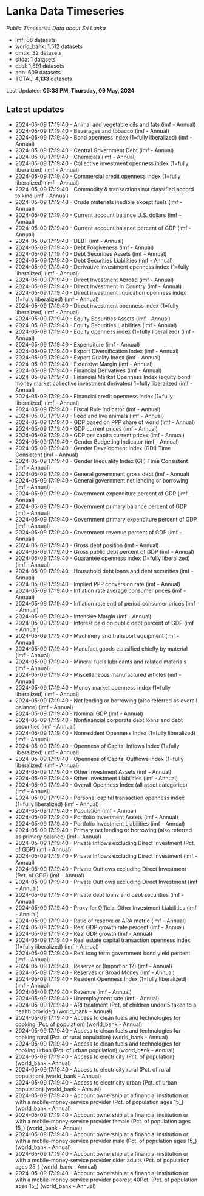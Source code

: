 # Lanka Data Timeseries
*Public Timeseries Data about Sri Lanka*

* imf: 88 datasets
* world_bank: 1,512 datasets
* dmtlk: 32 datasets
* sltda: 1 datasets
* cbsl: 1,891 datasets
* adb: 609 datasets
* TOTAL: **4,133** datasets

Last Updated: **05:38 PM, Thursday, 09 May, 2024**

## Latest updates

* 2024-05-09 17:19:40 - Animal and vegetable oils and fats (imf - Annual)
* 2024-05-09 17:19:40 - Beverages and tobacco (imf - Annual)
* 2024-05-09 17:19:40 - Bond openness index (1=fully liberalized) (imf - Annual)
* 2024-05-09 17:19:40 - Central Government Debt (imf - Annual)
* 2024-05-09 17:19:40 - Chemicals (imf - Annual)
* 2024-05-09 17:19:40 - Collective investment openness index (1=fully liberalized) (imf - Annual)
* 2024-05-09 17:19:40 - Commercial credit openness index (1=fully liberalized) (imf - Annual)
* 2024-05-09 17:19:40 - Commodity & transactions not classified accord to kind (imf - Annual)
* 2024-05-09 17:19:40 - Crude materials inedible except fuels (imf - Annual)
* 2024-05-09 17:19:40 - Current account balance U.S. dollars (imf - Annual)
* 2024-05-09 17:19:40 - Current account balance percent of GDP (imf - Annual)
* 2024-05-09 17:19:40 - DEBT (imf - Annual)
* 2024-05-09 17:19:40 - Debt Forgiveness (imf - Annual)
* 2024-05-09 17:19:40 - Debt Securities Assets (imf - Annual)
* 2024-05-09 17:19:40 - Debt Securities Liabilities (imf - Annual)
* 2024-05-09 17:19:40 - Derivative investment openness index (1=fully liberalized) (imf - Annual)
* 2024-05-09 17:19:40 - Direct Investment Abroad (imf - Annual)
* 2024-05-09 17:19:40 - Direct Investment In Country (imf - Annual)
* 2024-05-09 17:19:40 - Direct investment liquidation openness index (1=fully liberalized) (imf - Annual)
* 2024-05-09 17:19:40 - Direct investment openness index (1=fully liberalized) (imf - Annual)
* 2024-05-09 17:19:40 - Equity Securities Assets (imf - Annual)
* 2024-05-09 17:19:40 - Equity Securities Liabilities (imf - Annual)
* 2024-05-09 17:19:40 - Equity openness index (1=fully liberalized) (imf - Annual)
* 2024-05-09 17:19:40 - Expenditure (imf - Annual)
* 2024-05-09 17:19:40 - Export Diversification Index (imf - Annual)
* 2024-05-09 17:19:40 - Export Quality Index (imf - Annual)
* 2024-05-09 17:19:40 - Extensive Margin (imf - Annual)
* 2024-05-09 17:19:40 - Financial Derivatives (imf - Annual)
* 2024-05-09 17:19:40 - Financial Market Openness Index (equity bond money market collective investment derivates) 1=fully liberalized (imf - Annual)
* 2024-05-09 17:19:40 - Financial credit openness index (1=fully liberalized) (imf - Annual)
* 2024-05-09 17:19:40 - Fiscal Rule Indicator (imf - Annual)
* 2024-05-09 17:19:40 - Food and live animals (imf - Annual)
* 2024-05-09 17:19:40 - GDP based on PPP share of world (imf - Annual)
* 2024-05-09 17:19:40 - GDP current prices (imf - Annual)
* 2024-05-09 17:19:40 - GDP per capita current prices (imf - Annual)
* 2024-05-09 17:19:40 - Gender Budgeting Indicator (imf - Annual)
* 2024-05-09 17:19:40 - Gender Development Index (GDI) Time Consistent (imf - Annual)
* 2024-05-09 17:19:40 - Gender Inequality Index (GII) Time Consistent (imf - Annual)
* 2024-05-09 17:19:40 - General government gross debt (imf - Annual)
* 2024-05-09 17:19:40 - General government net lending or borrowing (imf - Annual)
* 2024-05-09 17:19:40 - Government expenditure percent of GDP (imf - Annual)
* 2024-05-09 17:19:40 - Government primary balance percent of GDP (imf - Annual)
* 2024-05-09 17:19:40 - Government primary expenditure percent of GDP (imf - Annual)
* 2024-05-09 17:19:40 - Government revenue percent of GDP (imf - Annual)
* 2024-05-09 17:19:40 - Gross debt position (imf - Annual)
* 2024-05-09 17:19:40 - Gross public debt percent of GDP (imf - Annual)
* 2024-05-09 17:19:40 - Guarantee openness index (1=fully liberalized) (imf - Annual)
* 2024-05-09 17:19:40 - Household debt loans and debt securities (imf - Annual)
* 2024-05-09 17:19:40 - Implied PPP conversion rate (imf - Annual)
* 2024-05-09 17:19:40 - Inflation rate average consumer prices (imf - Annual)
* 2024-05-09 17:19:40 - Inflation rate end of period consumer prices (imf - Annual)
* 2024-05-09 17:19:40 - Intensive Margin (imf - Annual)
* 2024-05-09 17:19:40 - Interest paid on public debt percent of GDP (imf - Annual)
* 2024-05-09 17:19:40 - Machinery and transport equipment (imf - Annual)
* 2024-05-09 17:19:40 - Manufact goods classified chiefly by material (imf - Annual)
* 2024-05-09 17:19:40 - Mineral fuels lubricants and related materials (imf - Annual)
* 2024-05-09 17:19:40 - Miscellaneous manufactured articles (imf - Annual)
* 2024-05-09 17:19:40 - Money market openness index (1=fully liberalized) (imf - Annual)
* 2024-05-09 17:19:40 - Net lending or borrowing (also referred as overall balance) (imf - Annual)
* 2024-05-09 17:19:40 - Nominal GDP (imf - Annual)
* 2024-05-09 17:19:40 - Nonfinancial corporate debt loans and debt securities (imf - Annual)
* 2024-05-09 17:19:40 - Nonresident Openness Index (1=fully liberalized) (imf - Annual)
* 2024-05-09 17:19:40 - Openness of Capital Inflows Index (1=fully liberalized) (imf - Annual)
* 2024-05-09 17:19:40 - Openness of Capital Outflows Index (1=fully liberalized) (imf - Annual)
* 2024-05-09 17:19:40 - Other Investment Assets (imf - Annual)
* 2024-05-09 17:19:40 - Other Investment Liabilities (imf - Annual)
* 2024-05-09 17:19:40 - Overall Openness Index (all asset categories) (imf - Annual)
* 2024-05-09 17:19:40 - Personal capital transaction openness index (1=fully liberalized) (imf - Annual)
* 2024-05-09 17:19:40 - Population (imf - Annual)
* 2024-05-09 17:19:40 - Portfolio Investment Assets (imf - Annual)
* 2024-05-09 17:19:40 - Portfolio Investment Liabilities (imf - Annual)
* 2024-05-09 17:19:40 - Primary net lending or borrowing (also referred as primary balance) (imf - Annual)
* 2024-05-09 17:19:40 - Private Inflows excluding Direct Investment (Pct. of GDP) (imf - Annual)
* 2024-05-09 17:19:40 - Private Inflows excluding Direct Investment (imf - Annual)
* 2024-05-09 17:19:40 - Private Outflows excluding Direct Investment (Pct. of GDP) (imf - Annual)
* 2024-05-09 17:19:40 - Private Outflows excluding Direct Investment (imf - Annual)
* 2024-05-09 17:19:40 - Private debt loans and debt securities (imf - Annual)
* 2024-05-09 17:19:40 - Proxy for Official Other Investment Liabilities (imf - Annual)
* 2024-05-09 17:19:40 - Ratio of reserve or ARA metric (imf - Annual)
* 2024-05-09 17:19:40 - Real GDP growth rate percent (imf - Annual)
* 2024-05-09 17:19:40 - Real GDP growth (imf - Annual)
* 2024-05-09 17:19:40 - Real estate capital transaction openness index (1=fully liberalized) (imf - Annual)
* 2024-05-09 17:19:40 - Real long term government bond yield percent (imf - Annual)
* 2024-05-09 17:19:40 - Reserve or (Import or 12) (imf - Annual)
* 2024-05-09 17:19:40 - Reserves or Broad Money (imf - Annual)
* 2024-05-09 17:19:40 - Resident Openness Index (1=fully liberalized) (imf - Annual)
* 2024-05-09 17:19:40 - Revenue (imf - Annual)
* 2024-05-09 17:19:40 - Unemployment rate (imf - Annual)
* 2024-05-09 17:19:40 - ARI treatment (Pct. of children under 5 taken to a health provider) (world_bank - Annual)
* 2024-05-09 17:19:40 - Access to clean fuels and technologies for cooking (Pct. of population) (world_bank - Annual)
* 2024-05-09 17:19:40 - Access to clean fuels and technologies for cooking rural (Pct. of rural population) (world_bank - Annual)
* 2024-05-09 17:19:40 - Access to clean fuels and technologies for cooking urban (Pct. of urban population) (world_bank - Annual)
* 2024-05-09 17:19:40 - Access to electricity (Pct. of population) (world_bank - Annual)
* 2024-05-09 17:19:40 - Access to electricity rural (Pct. of rural population) (world_bank - Annual)
* 2024-05-09 17:19:40 - Access to electricity urban (Pct. of urban population) (world_bank - Annual)
* 2024-05-09 17:19:40 - Account ownership at a financial institution or with a mobile-money-service provider (Pct. of population ages 15_) (world_bank - Annual)
* 2024-05-09 17:19:40 - Account ownership at a financial institution or with a mobile-money-service provider female (Pct. of population ages 15_) (world_bank - Annual)
* 2024-05-09 17:19:40 - Account ownership at a financial institution or with a mobile-money-service provider male (Pct. of population ages 15_) (world_bank - Annual)
* 2024-05-09 17:19:40 - Account ownership at a financial institution or with a mobile-money-service provider older adults (Pct. of population ages 25_) (world_bank - Annual)
* 2024-05-09 17:19:40 - Account ownership at a financial institution or with a mobile-money-service provider poorest 40Pct. (Pct. of population ages 15_) (world_bank - Annual)